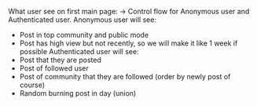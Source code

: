 What user see on first main page:
-> Control flow for Anonymous user and Authenticated user.
Anonymous user will see:
- Post in top community and public mode
- Post has high view but not recently, so we will make it like 1 week if possible
Authenticated user will see:
- Post that they are posted
- Post of followed user
- Post of community that they are followed (order by newly post of course)
- Random burning post in day (union)
